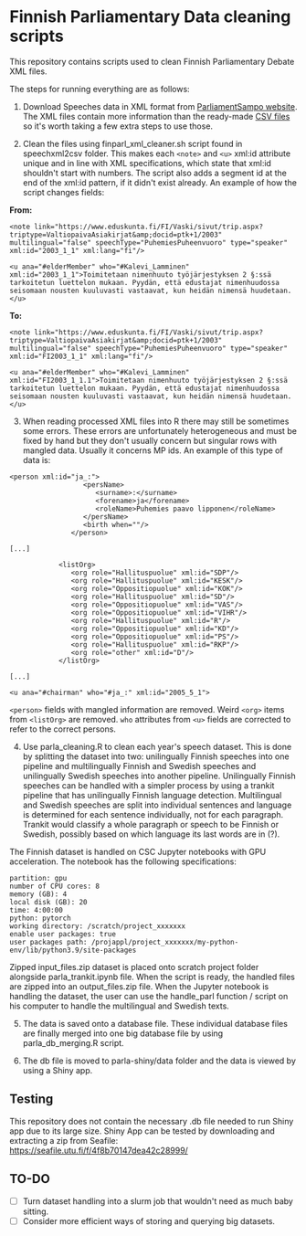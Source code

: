 # Finnish Parliamentary Data cleaning scripts

This repository contains scripts used to clean Finnish Parliamentary Debate XML files.

The steps for running everything are as follows:

1.  Download Speeches data in XML format from [ParliamentSampo website](https://a3s.fi/parliamentsampo/speeches/xml/index.html). The XML files contain more information than the ready-made [CSV files](https://a3s.fi/parliamentsampo/speeches/csv/index.html) so it's worth taking a few extra steps to use those.

2.  Clean the files using finparl_xml_cleaner.sh script found in speechxml2csv folder. This makes each `<note>` and `<u>` xml:id attribute unique and in line with XML specifications, which state that xml:id shouldn't start with numbers. The script also adds a segment id at the end of the xml:id pattern, if it didn't exist already. An example of how the script changes fields:

**From:**

```         
<note link="https://www.eduskunta.fi/FI/Vaski/sivut/trip.aspx?triptype=ValtiopaivaAsiakirjat&amp;docid=ptk+1/2003" multilingual="false" speechType="PuhemiesPuheenvuoro" type="speaker" xml:id="2003_1_1" xml:lang="fi"/>

<u ana="#elderMember" who="#Kalevi_Lamminen" xml:id="2003_1_1">Toimitetaan nimenhuuto työjärjestyksen 2 §:ssä tarkoitetun luettelon mukaan. Pyydän, että edustajat nimenhuudossa seisomaan nousten kuuluvasti vastaavat, kun heidän nimensä huudetaan.</u>
```

**To:**

```         
<note link="https://www.eduskunta.fi/FI/Vaski/sivut/trip.aspx?triptype=ValtiopaivaAsiakirjat&amp;docid=ptk+1/2003" multilingual="false" speechType="PuhemiesPuheenvuoro" type="speaker" xml:id="FI2003_1_1" xml:lang="fi"/>

<u ana="#elderMember" who="#Kalevi_Lamminen" xml:id="FI2003_1_1.1">Toimitetaan nimenhuuto työjärjestyksen 2 §:ssä tarkoitetun luettelon mukaan. Pyydän, että edustajat nimenhuudossa seisomaan nousten kuuluvasti vastaavat, kun heidän nimensä huudetaan.</u>
```

3. When reading processed XML files into R there may still be sometimes some errors. These errors are unfortunately heterogeneous and must be fixed by hand but they don't usually concern but singular rows with mangled data. Usually it concerns MP ids. An example of this type of data is:

```         
<person xml:id="ja_:">
                  <persName>
                     <surname>:</surname>
                     <forename>ja</forename>
                     <roleName>Puhemies paavo lipponen</roleName>
                  </persName>
                  <birth when=""/>
               </person>
               
[...]

            <listOrg>
               <org role="Hallituspuolue" xml:id="SDP"/>
               <org role="Hallituspuolue" xml:id="KESK"/>
               <org role="Oppositiopuolue" xml:id="KOK"/>
               <org role="Hallituspuolue" xml:id="SD"/>
               <org role="Oppositiopuolue" xml:id="VAS"/>
               <org role="Oppositiopuolue" xml:id="VIHR"/>
               <org role="Hallituspuolue" xml:id="R"/>
               <org role="Oppositiopuolue" xml:id="KD"/>
               <org role="Oppositiopuolue" xml:id="PS"/>
               <org role="Hallituspuolue" xml:id="RKP"/>
               <org role="other" xml:id="D"/>
            </listOrg>

[...]

<u ana="#chairman" who="#ja_:" xml:id="2005_5_1">
```

`<person>` fields with mangled information are removed. Weird `<org>` items from `<listOrg>` are removed. `who` attributes from `<u>` fields are corrected to refer to the correct persons.

4.  Use parla_cleaning.R to clean each year's speech dataset. This is done by splitting the dataset into two: unilingually Finnish speeches into one pipeline and multilingually Finnish and Swedish speeches and unilingually Swedish speeches into another pipeline. Unilingually Finnish speeches can be handled with a simpler process by using a trankit pipeline that has unilingually Finnish language detection. Multilingual and Swedish speeches are split into individual sentences and language is determined for each sentence individually, not for each paragraph. Trankit would classify a whole paragraph or speech to be Finnish or Swedish, possibly based on which language its last words are in (?).

The Finnish dataset is handled on CSC Jupyter notebooks with GPU acceleration. The notebook has the following specifications:

```         
partition: gpu
number of CPU cores: 8
memory (GB): 4
local disk (GB): 20
time: 4:00:00
python: pytorch
working directory: /scratch/project_xxxxxxx
enable user packages: true
user packages path: /projappl/project_xxxxxxx/my-python-env/lib/python3.9/site-packages
```

Zipped input_files.zip dataset is placed onto scratch project folder alongside parla_trankit.ipynb file. When the script is ready, the handled files are zipped into an output_files.zip file. When the Jupyter notebook is handling the dataset, the user can use the handle_parl function / script on his computer to handle the multilingual and Swedish texts.

5.  The data is saved onto a database file. These individual database files are finally merged into one big database file by using parla_db_merging.R script.

6.  The db file is moved to parla-shiny/data folder and the data is viewed by using a Shiny app.

## Testing

This repository does not contain the necessary .db file needed to run Shiny app due to its large size. Shiny App can be tested by downloading and extracting a zip from Seafile: https://seafile.utu.fi/f/4f8b70147dea42c28999/

## TO-DO

-   [ ] Turn dataset handling into a slurm job that wouldn't need as much baby sitting.
-   [ ] Consider more efficient ways of storing and querying big datasets.
